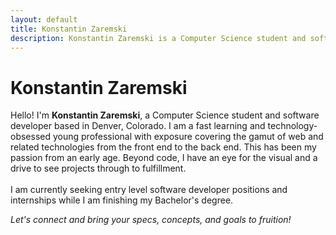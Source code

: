 ```yaml
---
layout: default
title: Konstantin Zaremski
description: Konstantin Zaremski is a Computer Science student and software developer in Denver, Colorado seeking entry-level positions and internships.
---
```


# Konstantin Zaremski

<div class="card bg-primary shadow-soft border-light mb-4">
  <div class="card-body">
    <p class="card-text">
      Hello! I'm <strong>Konstantin Zaremski</strong>, a Computer Science student and software developer based in Denver, Colorado.
      I am a fast learning and technology-obsessed young professional with exposure covering the gamut of web and related technologies from the front end to the back end.
      This has been my passion from an early age.
      Beyond code, I have an eye for the visual and a drive to see projects through to fulfillment.
      <br/><br/>
      I am currently seeking entry level software developer positions and internships while I am finishing my Bachelor's degree.
    </p>
  </div>
</div>

<div class="card bg-primary shadow-soft border-light mb-4">
  <div class="card-body">
    <p class="card-text"><i>Let's connect and bring your specs, concepts, and goals to fruition!</i></p>
  </div>
</div>
